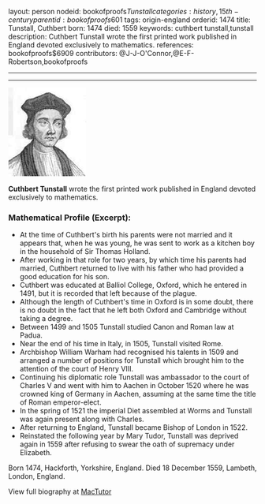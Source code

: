 layout: person
nodeid: bookofproofs$Tunstall
categories: history,15th-century
parentid: bookofproofs$601
tags: origin-england
orderid: 1474
title: Tunstall, Cuthbert
born: 1474
died: 1559
keywords: cuthbert tunstall,tunstall
description: Cuthbert Tunstall wrote the first printed work published in England devoted exclusively to mathematics.
references: bookofproofs$6909
contributors: @J-J-O'Connor,@E-F-Robertson,bookofproofs

---



---

![Tunstall.jpg](https://github.com/bookofproofs/bookofproofs.github.io/blob/main/_sources/_assets/images/portraits/Tunstall.jpg?raw=true)

**Cuthbert Tunstall** wrote the first printed work published in England devoted exclusively to mathematics.

### Mathematical Profile (Excerpt):
* At the time of Cuthbert's birth his parents were not married and it appears that, when he was young, he was sent to work as a kitchen boy in the household of Sir Thomas Holland.
* After working in that role for two years, by which time his parents had married, Cuthbert returned to live with his father who had provided a good education for his son.
* Cuthbert was educated at Balliol College, Oxford, which he entered in 1491, but it is recorded that left because of the plague.
* Although the length of Cuthbert's time in Oxford is in some doubt, there is no doubt in the fact that he left both Oxford and Cambridge without taking a degree.
* Between 1499 and 1505 Tunstall studied Canon and Roman law at Padua.
* Near the end of his time in Italy, in 1505, Tunstall visited Rome.
* Archbishop William Warham had recognised his talents in 1509 and arranged a number of positions for Tunstall which brought him to the attention of the court of Henry VIII.
* Continuing his diplomatic role Tunstall was ambassador to the court of Charles V and went with him to Aachen in October 1520 where he was crowned king of Germany in Aachen, assuming at the same time the title of Roman emperor-elect.
* In the spring of 1521 the imperial Diet assembled at Worms and Tunstall was again present along with Charles.
* After returning to England, Tunstall became Bishop of London in 1522.
* Reinstated the following year by Mary Tudor, Tunstall was deprived again in 1559 after refusing to swear the oath of supremacy under Elizabeth.

Born 1474, Hackforth, Yorkshire, England. Died 18 December 1559, Lambeth, London, England.

View full biography at [MacTutor](https://mathshistory.st-andrews.ac.uk/Biographies/Tunstall/)
